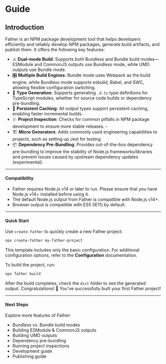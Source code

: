 # Guide

## Introduction

Father is an NPM package development tool that helps developers efficiently and reliably develop NPM packages, generate build artifacts, and publish them. It offers the following key features:  

- ⚔️ **Dual-mode Build**: Supports both Bundless and Bundle build modes—ESModule and CommonJS outputs use Bundless mode, while UMD outputs use Bundle mode.  
- 🎛 **Multiple Build Engines**: Bundle mode uses Webpack as the build engine, while Bundless mode supports esbuild, Babel, and SWC, allowing flexible configuration switching.  
- 🔖 **Type Generation**: Supports generating `.d.ts` type definitions for TypeScript modules, whether for source code builds or dependency pre-bundling.  
- 🚀 **Persistent Caching**: All output types support persistent caching, enabling faster incremental builds.  
- 🩺 **Project Inspection**: Checks for common pitfalls in NPM package development to ensure more stable releases.  - 
- 🏗 **Micro Generators**: Adds commonly used engineering capabilities to projects, such as setting up Jest for testing.  
- 📦 **Dependency Pre-Bundling**: Provides out-of-the-box dependency pre-bundling to improve the stability of Node.js frameworks/libraries and prevent issues caused by upstream dependency updates (experimental).  

---

#### Compatibility  

- Father requires Node.js v14 or later to run. Please ensure that you have Node.js v14+ installed before using it.  
- The default Node.js output from Father is compatible with Node.js v14+.  
- Browser output is compatible with ES5 (IE11) by default.  

---

#### Quick Start  

Use `create-father` to quickly create a new Father project:  

```sh
npx create-father my-father-project
```  

This template includes only the basic configuration. For additional configuration options, refer to the **Configuration** documentation.  

To build the project, run:  

```sh
npx father build
```  

After the build completes, check the `dist` folder to see the generated output. Congratulations! 🎉 You've successfully built your first Father project!  

---

#### Next Steps 

Explore more features of Father:  
- Bundless vs. Bundle build modes  
- Building ESModule & CommonJS outputs 
- Building UMD outputs 
- Dependency pre-bundling  
- Running project inspections  
- Development guide
- Publishing guide
